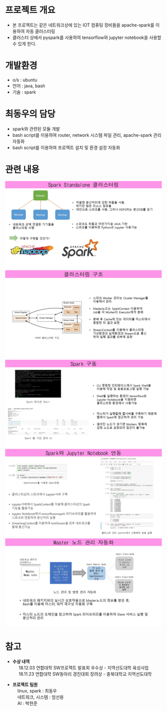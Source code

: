 # 프로젝트 개요 #
- 본 프로젝트는 같은 네트워크상에 있는 IOT 컴퓨팅 장비들을 apache-spark를 이용하여 자동 클러스터링
- 클러스터 상에서 pyspark를 사용하여 tensorflow와 jupyter notebook을 사용할수 있게 한다.
# 개발환경 #
- o/s : ubuntu
- 언어 : java, bash
- 기술 : spark

# 최동우의 담당 #
- spark와 관련된 모듈 개발
- bash script를 이용하여 router, network 시스템 파일 관리, apache-spark 관리 자동화
- bash script를 이용하여 프로젝트 설치 및 환경 설정 자동화

# 관련 내용 #


![01.jpg](./mdImage/01.jpg)
![02.jpg](./mdImage/02.jpg)
![03.jpg](./mdImage/03.jpg)
![04.jpg](./mdImage/04.jpg)
![05.jpg](./mdImage/05.jpg)

# 참고 #
- **수상 내역**</br>&nbsp;&nbsp;&nbsp;&nbsp;
18.12.03 연합대학 SW프로젝트 발표회 우수상 - 지역선도대학 육성사업 </br>&nbsp;&nbsp;&nbsp;&nbsp;
18.11.23 연합대학 SW동아리 경진대회 장려상 - 충북대학교 지역선도대학

- **프로젝트 팀원**
</br>&nbsp;&nbsp;&nbsp;&nbsp;linux, spark : 최동우
</br>&nbsp;&nbsp;&nbsp;&nbsp;네트워크, 시스템 : 엄선용
</br>&nbsp;&nbsp;&nbsp;&nbsp;AI : 박현준
